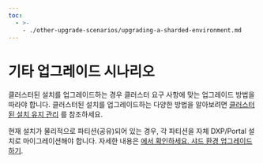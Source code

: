 ```yaml
---
toc:
  - >-
    - ./other-upgrade-scenarios/upgrading-a-sharded-environment.md
---
```

# 기타 업그레이드 시나리오

클러스터된 설치를 업그레이드하는 경우 클러스터 요구 사항에 맞는 업그레이드 방법을 따라야 합니다. 클러스터된 설치를 업그레이드하는 다양한 방법을 알아보려면 [클러스터된 설치 유지 관리](../maintaining-a-liferay-installation/maintaining-clustered-installations.md) 를 참조하세요.

현재 설치가 물리적으로 파티션(공유)되어 있는 경우, 각 파티션을 자체 DXP/Portal 설치로 마이그레이션해야 합니다. 자세한 내용은 [에서 확인하세요. 샤드 환경 업그레이드하기](./other-upgrade-scenarios/upgrading-a-sharded-environment.md).

